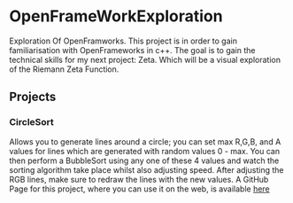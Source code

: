 # OpenFrameWorkExploration
 Exploration Of OpenFramworks.
 This project is in order to gain familiarisation with OpenFrameworks in c++.
The goal is to gain the technical skills for my next project: Zeta. Which will be a visual exploration of the Riemann Zeta Function.

 ## Projects ##

 ### CircleSort ###
 
Allows you to generate lines around a circle; you can set max R,G,B, and A values for lines which are generated with random values 0 - max.
You can then perform a BubbleSort using any one of these 4 values and watch the sorting algorithm take place whilst also adjusting speed.
After adjusting the RGB lines, make sure to redraw the lines with the new values.
A GitHub Page for this project, where you can use it on the web, is available [here](https://lambxx.github.io/OpenFrameWorkExploration/)


